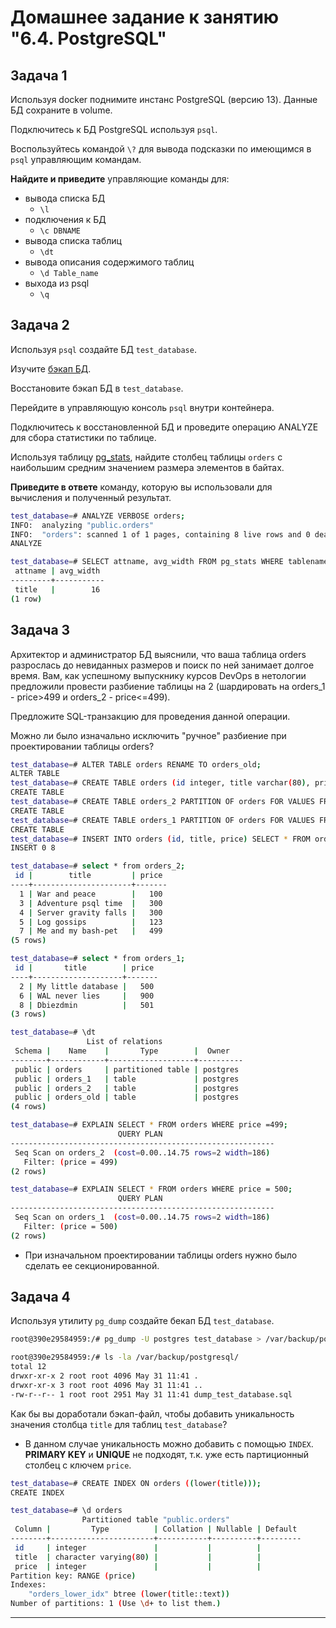 # Домашнее задание к занятию "6.4. PostgreSQL"

## Задача 1

Используя docker поднимите инстанс PostgreSQL (версию 13). Данные БД сохраните в volume.

Подключитесь к БД PostgreSQL используя `psql`.

Воспользуйтесь командой `\?` для вывода подсказки по имеющимся в `psql` управляющим командам.

**Найдите и приведите** управляющие команды для:
- вывода списка БД
  * `\l`
- подключения к БД
  * `\c DBNAME`
- вывода списка таблиц
  * `\dt`
- вывода описания содержимого таблиц
  * `\d Table_name`
- выхода из psql
  * `\q`

## Задача 2

Используя `psql` создайте БД `test_database`.

Изучите [бэкап БД](https://github.com/netology-code/virt-homeworks/tree/master/06-db-04-postgresql/test_data).

Восстановите бэкап БД в `test_database`.

Перейдите в управляющую консоль `psql` внутри контейнера.

Подключитесь к восстановленной БД и проведите операцию ANALYZE для сбора статистики по таблице.

Используя таблицу [pg_stats](https://postgrespro.ru/docs/postgresql/12/view-pg-stats), найдите столбец таблицы `orders` 
с наибольшим средним значением размера элементов в байтах.

**Приведите в ответе** команду, которую вы использовали для вычисления и полученный результат.
```bash
test_database=# ANALYZE VERBOSE orders;
INFO:  analyzing "public.orders"
INFO:  "orders": scanned 1 of 1 pages, containing 8 live rows and 0 dead rows; 8 rows in sample, 8 estimated total rows
ANALYZE

test_database=# SELECT attname, avg_width FROM pg_stats WHERE tablename='orders' AND avg_width=(SELECT MAX(avg_width) FROM pg_stats WHERE tablename='orders');
 attname | avg_width 
---------+-----------
 title   |        16
(1 row)
```

## Задача 3

Архитектор и администратор БД выяснили, что ваша таблица orders разрослась до невиданных размеров и
поиск по ней занимает долгое время. Вам, как успешному выпускнику курсов DevOps в нетологии предложили
провести разбиение таблицы на 2 (шардировать на orders_1 - price>499 и orders_2 - price<=499).

Предложите SQL-транзакцию для проведения данной операции.

Можно ли было изначально исключить "ручное" разбиение при проектировании таблицы orders?

```bash
test_database=# ALTER TABLE orders RENAME TO orders_old;
ALTER TABLE
test_database=# CREATE TABLE orders (id integer, title varchar(80), price integer) PARTITION BY RANGE (price);
CREATE TABLE
test_database=# CREATE TABLE orders_2 PARTITION OF orders FOR VALUES FROM (0) TO (500);
CREATE TABLE
test_database=# CREATE TABLE orders_1 PARTITION OF orders FOR VALUES FROM (500) TO (999999999);
CREATE TABLE
test_database=# INSERT INTO orders (id, title, price) SELECT * FROM orders_old;
INSERT 0 8

test_database=# select * from orders_2;
 id |        title         | price 
----+----------------------+-------
  1 | War and peace        |   100
  3 | Adventure psql time  |   300
  4 | Server gravity falls |   300
  5 | Log gossips          |   123
  7 | Me and my bash-pet   |   499
(5 rows)

test_database=# select * from orders_1;
 id |       title        | price 
----+--------------------+-------
  2 | My little database |   500
  6 | WAL never lies     |   900
  8 | Dbiezdmin          |   501
(3 rows)

test_database=# \dt
                 List of relations
 Schema |    Name    |       Type        |  Owner   
--------+------------+-------------------+----------
 public | orders     | partitioned table | postgres
 public | orders_1   | table             | postgres
 public | orders_2   | table             | postgres
 public | orders_old | table             | postgres
(4 rows)

test_database=# EXPLAIN SELECT * FROM orders WHERE price =499;
                        QUERY PLAN                         
-----------------------------------------------------------
 Seq Scan on orders_2  (cost=0.00..14.75 rows=2 width=186)
   Filter: (price = 499)
(2 rows)

test_database=# EXPLAIN SELECT * FROM orders WHERE price = 500;
                        QUERY PLAN                         
-----------------------------------------------------------
 Seq Scan on orders_1  (cost=0.00..14.75 rows=2 width=186)
   Filter: (price = 500)
(2 rows)
```
* При изначальном проектировании таблицы orders нужно было сделать ее секционированной.

## Задача 4

Используя утилиту `pg_dump` создайте бекап БД `test_database`.

```bash
root@390e29584959:/# pg_dump -U postgres test_database > /var/backup/postgresql/dump_test_database.sql

root@390e29584959:/# ls -la /var/backup/postgresql/
total 12
drwxr-xr-x 2 root root 4096 May 31 11:41 .
drwxr-xr-x 3 root root 4096 May 31 11:41 ..
-rw-r--r-- 1 root root 2951 May 31 11:41 dump_test_database.sql
```

Как бы вы доработали бэкап-файл, чтобы добавить уникальность значения столбца `title` для таблиц `test_database`?

* В данном случае уникальность можно добавить с помощью `INDEX`. **PRIMARY KEY** и **UNIQUE** не подходят, т.к. уже есть партиционный столбец с ключем `price`.

```bash
test_database=# CREATE INDEX ON orders ((lower(title)));
CREATE INDEX

test_database=# \d orders
                Partitioned table "public.orders"
 Column |         Type          | Collation | Nullable | Default 
--------+-----------------------+-----------+----------+---------
 id     | integer               |           |          | 
 title  | character varying(80) |           |          | 
 price  | integer               |           |          | 
Partition key: RANGE (price)
Indexes:
    "orders_lower_idx" btree (lower(title::text))
Number of partitions: 1 (Use \d+ to list them.)
```
---